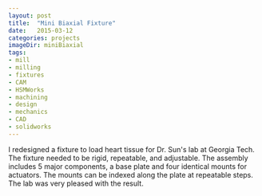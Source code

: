 ```yaml
---
layout: post
title:  "Mini Biaxial Fixture"
date:   2015-03-12
categories: projects
imageDir: miniBiaxial
tags:
- mill
- milling
- fixtures
- CAM
- HSMWorks
- machining
- design
- mechanics
- CAD
- solidworks
---
```

I redesigned a fixture to load heart tissue for Dr. Sun's lab at Georgia Tech. The fixture needed to be rigid, repeatable, and adjustable. The assembly includes 5 major components, a base plate and four identical mounts for actuators. The mounts can be indexed along the plate at repeatable steps. The lab was very pleased with the result.
